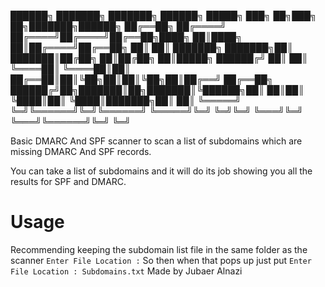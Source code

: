 
██████╗    ███████╗   ███████╗ ██████╗ █████╗ ███╗   ██╗███╗   ██╗███████╗██████╗ 
██╔══██╗   ██╔════╝   ██╔════╝██╔════╝██╔══██╗████╗  ██║████╗  ██║██╔════╝██╔══██╗
██║  ██║   ███████╗   ███████╗██║     ███████║██╔██╗ ██║██╔██╗ ██║█████╗  ██████╔╝
██║  ██║   ╚════██║   ╚════██║██║     ██╔══██║██║╚██╗██║██║╚██╗██║██╔══╝  ██╔══██╗
██████╔╝██╗███████║██╗███████║╚██████╗██║  ██║██║ ╚████║██║ ╚████║███████╗██║  ██║
╚═════╝ ╚═╝╚══════╝╚═╝╚══════╝ ╚═════╝╚═╝  ╚═╝╚═╝  ╚═══╝╚═╝  ╚═══╝╚══════╝╚═╝  ╚═╝
                                                                                  


Basic DMARC And SPF scanner to scan a list of subdomains which are missing DMARC And SPF records.

You can take a list of subdomains and it will do its job showing you all the results for SPF and DMARC.

# Usage

Recommending keeping the subdomain list file in the same folder as the scanner
```Enter File Location :```
So then when that pops up just put
```Enter File Location : Subdomains.txt```
Made by Jubaer Alnazi
